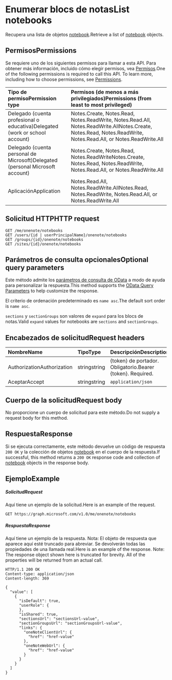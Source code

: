 # <a name="list-notebooks"></a><span data-ttu-id="95986-101">Enumerar blocs de notas</span><span class="sxs-lookup"><span data-stu-id="95986-101">List notebooks</span></span>

<span data-ttu-id="95986-102">Recupera una lista de objetos [notebook](../resources/notebook.md).</span><span class="sxs-lookup"><span data-stu-id="95986-102">Retrieve a list of [notebook](../resources/notebook.md) objects.</span></span>
## <a name="permissions"></a><span data-ttu-id="95986-103">Permisos</span><span class="sxs-lookup"><span data-stu-id="95986-103">Permissions</span></span>
<span data-ttu-id="95986-p101">Se requiere uno de los siguientes permisos para llamar a esta API. Para obtener más información, incluido cómo elegir permisos, vea [Permisos](../../../concepts/permissions_reference.md).</span><span class="sxs-lookup"><span data-stu-id="95986-p101">One of the following permissions is required to call this API. To learn more, including how to choose permissions, see [Permissions](../../../concepts/permissions_reference.md).</span></span>

|<span data-ttu-id="95986-106">Tipo de permiso</span><span class="sxs-lookup"><span data-stu-id="95986-106">Permission type</span></span>      | <span data-ttu-id="95986-107">Permisos (de menos a más privilegiados)</span><span class="sxs-lookup"><span data-stu-id="95986-107">Permissions (from least to most privileged)</span></span>              |
|:--------------------|:---------------------------------------------------------|
|<span data-ttu-id="95986-108">Delegado (cuenta profesional o educativa)</span><span class="sxs-lookup"><span data-stu-id="95986-108">Delegated (work or school account)</span></span> | <span data-ttu-id="95986-109">Notes.Create, Notes.Read, Notes.ReadWrite, Notes.Read.All, Notes.ReadWrite.All</span><span class="sxs-lookup"><span data-stu-id="95986-109">Notes.Create, Notes.Read, Notes.ReadWrite, Notes.Read.All, or Notes.ReadWrite.All</span></span>    |
|<span data-ttu-id="95986-110">Delegado (cuenta personal de Microsoft)</span><span class="sxs-lookup"><span data-stu-id="95986-110">Delegated (personal Microsoft account)</span></span> | <span data-ttu-id="95986-111">Notes.Create, Notes.Read, Notes.ReadWrite</span><span class="sxs-lookup"><span data-stu-id="95986-111">Notes.Create, Notes.Read, Notes.ReadWrite, Notes.Read.All, or Notes.ReadWrite.All</span></span>    |
|<span data-ttu-id="95986-112">Aplicación</span><span class="sxs-lookup"><span data-stu-id="95986-112">Application</span></span> | <span data-ttu-id="95986-113">Notes.Read.All, Notes.ReadWrite.All</span><span class="sxs-lookup"><span data-stu-id="95986-113">Notes.Read, Notes.ReadWrite, Notes.Read.All, or Notes.ReadWrite.All</span></span> |

## <a name="http-request"></a><span data-ttu-id="95986-114">Solicitud HTTP</span><span class="sxs-lookup"><span data-stu-id="95986-114">HTTP request</span></span>
<!-- { "blockType": "ignored" } -->
```http
GET /me/onenote/notebooks
GET /users/{id | userPrincipalName}/onenote/notebooks
GET /groups/{id}/onenote/notebooks
GET /sites/{id}/onenote/notebooks
```
## <a name="optional-query-parameters"></a><span data-ttu-id="95986-115">Parámetros de consulta opcionales</span><span class="sxs-lookup"><span data-stu-id="95986-115">Optional query parameters</span></span>
<span data-ttu-id="95986-116">Este método admite los [parámetros de consulta de OData](http://developer.microsoft.com/en-us/graph/docs/overview/query_parameters) a modo de ayuda para personalizar la respuesta.</span><span class="sxs-lookup"><span data-stu-id="95986-116">This method supports the [OData Query Parameters](http://developer.microsoft.com/en-us/graph/docs/overview/query_parameters) to help customize the response.</span></span>

<span data-ttu-id="95986-117">El criterio de ordenación predeterminado es `name asc`.</span><span class="sxs-lookup"><span data-stu-id="95986-117">The default sort order is `name asc`.</span></span> 

<span data-ttu-id="95986-118">`sections` y `sectionGroups` son valores de `expand` para los blocs de notas.</span><span class="sxs-lookup"><span data-stu-id="95986-118">Valid `expand` values for notebooks are `sections` and `sectionGroups`.</span></span>

## <a name="request-headers"></a><span data-ttu-id="95986-119">Encabezados de solicitud</span><span class="sxs-lookup"><span data-stu-id="95986-119">Request headers</span></span>
| <span data-ttu-id="95986-120">Nombre</span><span class="sxs-lookup"><span data-stu-id="95986-120">Name</span></span>       | <span data-ttu-id="95986-121">Tipo</span><span class="sxs-lookup"><span data-stu-id="95986-121">Type</span></span> | <span data-ttu-id="95986-122">Descripción</span><span class="sxs-lookup"><span data-stu-id="95986-122">Description</span></span>|
|:-----------|:------|:----------|
| <span data-ttu-id="95986-123">Authorization</span><span class="sxs-lookup"><span data-stu-id="95986-123">Authorization</span></span>  | <span data-ttu-id="95986-124">string</span><span class="sxs-lookup"><span data-stu-id="95986-124">string</span></span>  | <span data-ttu-id="95986-p102">{token} de portador. Obligatorio.</span><span class="sxs-lookup"><span data-stu-id="95986-p102">Bearer {token}. Required.</span></span> |
| <span data-ttu-id="95986-127">Aceptar</span><span class="sxs-lookup"><span data-stu-id="95986-127">Accept</span></span> | <span data-ttu-id="95986-128">string</span><span class="sxs-lookup"><span data-stu-id="95986-128">string</span></span> | `application/json` |

## <a name="request-body"></a><span data-ttu-id="95986-129">Cuerpo de la solicitud</span><span class="sxs-lookup"><span data-stu-id="95986-129">Request body</span></span>
<span data-ttu-id="95986-130">No proporcione un cuerpo de solicitud para este método.</span><span class="sxs-lookup"><span data-stu-id="95986-130">Do not supply a request body for this method.</span></span>

## <a name="response"></a><span data-ttu-id="95986-131">Respuesta</span><span class="sxs-lookup"><span data-stu-id="95986-131">Response</span></span>

<span data-ttu-id="95986-132">Si se ejecuta correctamente, este método devuelve un código de respuesta `200 OK` y la colección de objetos [notebook](../resources/notebook.md) en el cuerpo de la respuesta.</span><span class="sxs-lookup"><span data-stu-id="95986-132">If successful, this method returns a `200 OK` response code and collection of [notebook](../resources/notebook.md) objects in the response body.</span></span>
## <a name="example"></a><span data-ttu-id="95986-133">Ejemplo</span><span class="sxs-lookup"><span data-stu-id="95986-133">Example</span></span>
##### <a name="request"></a><span data-ttu-id="95986-134">Solicitud</span><span class="sxs-lookup"><span data-stu-id="95986-134">Request</span></span>
<span data-ttu-id="95986-135">Aquí tiene un ejemplo de la solicitud.</span><span class="sxs-lookup"><span data-stu-id="95986-135">Here is an example of the request.</span></span>
<!-- {
  "blockType": "request",
  "name": "get_notebooks"
}-->
```http
GET https://graph.microsoft.com/v1.0/me/onenote/notebooks
```
##### <a name="response"></a><span data-ttu-id="95986-136">Respuesta</span><span class="sxs-lookup"><span data-stu-id="95986-136">Response</span></span>
<span data-ttu-id="95986-p103">Aquí tiene un ejemplo de la respuesta. Nota: El objeto de respuesta que aparece aquí esté truncado para abreviar. Se devolverán todas las propiedades de una llamada real.</span><span class="sxs-lookup"><span data-stu-id="95986-p103">Here is an example of the response. Note: The response object shown here is truncated for brevity. All of the properties will be returned from an actual call.</span></span>
<!-- {
  "blockType": "response",
  "truncated": true,
  "@odata.type": "microsoft.graph.notebook",
  "isCollection": true
} -->
```http
HTTP/1.1 200 OK
Content-type: application/json
Content-length: 369

{
  "value": [
    {
      "isDefault": true,
      "userRole": {
      },
      "isShared": true,
      "sectionsUrl": "sectionsUrl-value",
      "sectionGroupsUrl": "sectionGroupsUrl-value",
      "links": {
        "oneNoteClientUrl": {
          "href": "href-value"
        },
        "oneNoteWebUrl": {
          "href": "href-value"
        }
      }
    }
  ]
}
```

<!-- uuid: 8fcb5dbc-d5aa-4681-8e31-b001d5168d79
2015-10-25 14:57:30 UTC -->
<!-- {
  "type": "#page.annotation",
  "description": "List notebooks",
  "keywords": "",
  "section": "documentation",
  "tocPath": ""
}-->